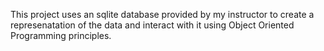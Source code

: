 This project uses an sqlite database provided by my instructor to create a represenatation of the data and interact with it using Object Oriented Programming principles.
